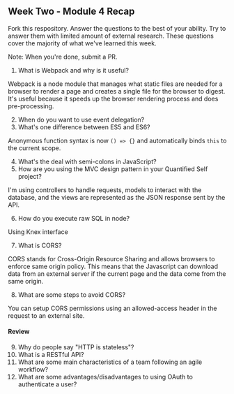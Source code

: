 ## Week Two - Module 4 Recap

Fork this respository. Answer the questions to the best of your ability. Try to answer them with limited amount of external research. These questions cover the majority of what we've learned this week. 

Note: When you're done, submit a PR. 

1. What is Webpack and why is it useful?

  Webpack is a node module that manages what static files are needed for a browser to render a page and creates a single file for the browser to digest. It's useful because it speeds up the browser rendering process and does pre-processing.

2. When do you want to use event delegation?
3. What's one difference between ES5 and ES6?

  Anonymous function syntax is now `() => {}` and automatically binds `this` to the current scope.

4. What's the deal with semi-colons in JavaScript?
5. How are you using the MVC design pattern in your Quantified Self project?

  I'm using controllers to handle requests, models to interact with the database, and the views are represented as the JSON response sent by the API.

6. How do you execute raw SQL in node?

  Using Knex interface

7. What is CORS?

  CORS stands for Cross-Origin Resource Sharing and allows browsers to enforce same origin policy. This means that the Javascript can download data from an external server if the current page and the data come from the same origin.
  
8. What are some steps to avoid CORS?

  You can setup CORS permissions using an allowed-access header in the request to an external site.

#### Review  

9. Why do people say "HTTP is stateless"?
10. What is a RESTful API?
11. What are some main characteristics of a team following an agile workflow?
12. What are some advantages/disadvantages to using OAuth to authenticate a user?
